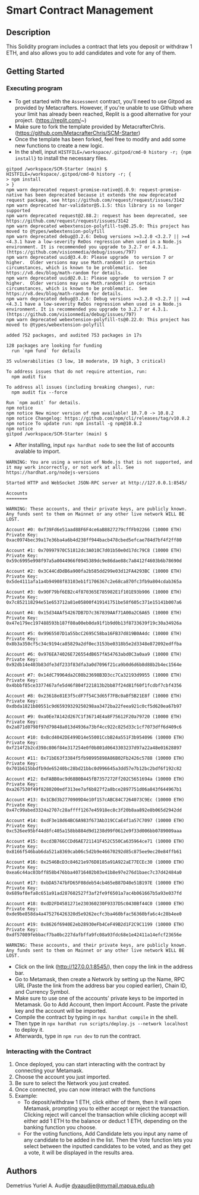 # Smart Contract Management

## Description

This Solidity program includes a contract that lets you deposit or withdraw 1 ETH, and also allows you to add candidates and vote for any of them.

## Getting Started

### Executing program

- To get started with the `Assessment` contract, you'll need to use Gitpod as provided by Metacrafters. However, if you're unable to use Github where your limit has already been reached, Replit is a good alternative for your project. (https://replit.com/~)
- Make sure to fork the template provided by MetacrafterChris. (https://github.com/MetacrafterChris/SCM-Starter)
- Once the template has been forked, feel free to modify and add some new functions to create a new logic.
- In the shell, input `HISTFILE=/workspace/.gitpod/cmd-0 history -r; {npm install}` to install the necessary files.
```
gitpod /workspace/SCM-Starter (main) $  HISTFILE=/workspace/.gitpod/cmd-0 history -r; {
> npm install
> }
npm warn deprecated request-promise-native@1.0.9: request-promise-native has been deprecated because it extends the now deprecated request package, see https://github.com/request/request/issues/3142
npm warn deprecated har-validator@5.1.5: this library is no longer supported
npm warn deprecated request@2.88.2: request has been deprecated, see https://github.com/request/request/issues/3142
npm warn deprecated webextension-polyfill-ts@0.25.0: This project has moved to @types/webextension-polyfill
npm warn deprecated debug@3.2.6: Debug versions >=3.2.0 <3.2.7 || >=4 <4.3.1 have a low-severity ReDos regression when used in a Node.js environment. It is recommended you upgrade to 3.2.7 or 4.3.1. (https://github.com/visionmedia/debug/issues/797)
npm warn deprecated uuid@3.4.0: Please upgrade  to version 7 or higher.  Older versions may use Math.random() in certain circumstances, which is known to be problematic.  See https://v8.dev/blog/math-random for details.
npm warn deprecated uuid@2.0.1: Please upgrade  to version 7 or higher.  Older versions may use Math.random() in certain circumstances, which is known to be problematic.  See https://v8.dev/blog/math-random for details.
npm warn deprecated debug@3.2.6: Debug versions >=3.2.0 <3.2.7 || >=4 <4.3.1 have a low-severity ReDos regression when used in a Node.js environment. It is recommended you upgrade to 3.2.7 or 4.3.1. (https://github.com/visionmedia/debug/issues/797)
npm warn deprecated webextension-polyfill-ts@0.22.0: This project has moved to @types/webextension-polyfill

added 752 packages, and audited 753 packages in 17s

128 packages are looking for funding
  run `npm fund` for details

35 vulnerabilities (3 low, 10 moderate, 19 high, 3 critical)

To address issues that do not require attention, run:
  npm audit fix

To address all issues (including breaking changes), run:
  npm audit fix --force

Run `npm audit` for details.
npm notice
npm notice New minor version of npm available! 10.7.0 -> 10.8.2
npm notice Changelog: https://github.com/npm/cli/releases/tag/v10.8.2
npm notice To update run: npm install -g npm@10.8.2
npm notice
gitpod /workspace/SCM-Starter (main) $ 
```
- After installing, input `npx hardhat node` to see the list of accounts avalable to import.
```
WARNING: You are using a version of Node.js that is not supported, and it may work incorrectly, or not work at all. See https://hardhat.org/nodejs-versions

Started HTTP and WebSocket JSON-RPC server at http://127.0.0.1:8545/

Accounts
========

WARNING: These accounts, and their private keys, are publicly known.
Any funds sent to them on Mainnet or any other live network WILL BE LOST.

Account #0: 0xf39Fd6e51aad88F6F4ce6aB8827279cffFb92266 (10000 ETH)
Private Key: 0xac0974bec39a17e36ba4a6b4d238ff944bacb478cbed5efcae784d7bf4f2ff80

Account #1: 0x70997970C51812dc3A010C7d01b50e0d17dc79C8 (10000 ETH)
Private Key: 0x59c6995e998f97a5a0044966f0945389dc9e86dae88c7a8412f4603b6b78690d

Account #2: 0x3C44CdDdB6a900fa2b585dd299e03d12FA4293BC (10000 ETH)
Private Key: 0x5de4111afa1a4b94908f83103eb1f1706367c2e68ca870fc3fb9a804cdab365a

Account #3: 0x90F79bf6EB2c4f870365E785982E1f101E93b906 (10000 ETH)
Private Key: 0x7c852118294e51e653712a81e05800f419141751be58f605c371e15141b007a6

Account #4: 0x15d34AAf54267DB7D7c367839AAf71A00a2C6A65 (10000 ETH)
Private Key: 0x47e179ec197488593b187f80a00eb0da91f1b9d0b13f8733639f19c30a34926a

Account #5: 0x9965507D1a55bcC2695C58ba16FB37d819B0A4dc (10000 ETH)
Private Key: 0x8b3a350cf5c34c9194ca85829a2df0ec3153be0318b5e2d3348e872092edffba

Account #6: 0x976EA74026E726554dB657fA54763abd0C3a0aa9 (10000 ETH)
Private Key: 0x92db14e403b83dfe3df233f83dfa3a0d7096f21ca9b0d6d6b8d88b2b4ec1564e

Account #7: 0x14dC79964da2C08b23698B3D3cc7Ca32193d9955 (10000 ETH)
Private Key: 0x4bbbf85ce3377467afe5d46f804f221813b2bb87f24d81f60f1fcdbf7cbf4356

Account #8: 0x23618e81E3f5cdF7f54C3d65f7FBc0aBf5B21E8f (10000 ETH)
Private Key: 0xdbda1821b80551c9d65939329250298aa3472ba22feea921c0cf5d620ea67b97

Account #9: 0xa0Ee7A142d267C1f36714E4a8F75612F20a79720 (10000 ETH)
Private Key: 0x2a871d0798f97d79848a013d4936a73bf4cc922c825d33c1cf7073dff6d409c6

Account #10: 0xBcd4042DE499D14e55001CcbB24a551F3b954096 (10000 ETH)
Private Key: 0xf214f2b2cd398c806f84e317254e0f0b801d0643303237d97a22a48e01628897

Account #11: 0x71bE63f3384f5fb98995898A86B02Fb2426c5788 (10000 ETH)
Private Key: 0x701b615bbdfb9de65240bc28bd21bbc0d996645a3dd57e7b12bc2bdf6f192c82

Account #12: 0xFABB0ac9d68B0B445fB7357272Ff202C5651694a (10000 ETH)
Private Key: 0xa267530f49f8280200edf313ee7af6b827f2a8bce2897751d06a843f644967b1

Account #13: 0x1CBd3b2770909D4e10f157cABC84C7264073C9Ec (10000 ETH)
Private Key: 0x47c99abed3324a2707c28affff1267e45918ec8c3f20b8aa892e8b065d2942dd

Account #14: 0xdF3e18d64BC6A983f673Ab319CCaE4f1a57C7097 (10000 ETH)
Private Key: 0xc526ee95bf44d8fc405a158bb884d9d1238d99f0612e9f33d006bb0789009aaa

Account #15: 0xcd3B766CCDd6AE721141F452C550Ca635964ce71 (10000 ETH)
Private Key: 0x8166f546bab6da521a8369cab06c5d2b9e46670292d85c875ee9ec20e84ffb61

Account #16: 0x2546BcD3c84621e976D8185a91A922aE77ECEc30 (10000 ETH)
Private Key: 0xea6c44ac03bff858b476bba40716402b03e41b8e97e276d1baec7c37d42484a0

Account #17: 0xbDA5747bFD65F08deb54cb465eB87D40e51B197E (10000 ETH)
Private Key: 0x689af8efa8c651a91ad287602527f3af2fe9f6501a7ac4b061667b5a93e037fd

Account #18: 0xdD2FD4581271e230360230F9337D5c0430Bf44C0 (10000 ETH)
Private Key: 0xde9be858da4a475276426320d5e9262ecfc3ba460bfac56360bfa6c4c28b4ee0

Account #19: 0x8626f6940E2eb28930eFb4CeF49B2d1F2C9C1199 (10000 ETH)
Private Key: 0xdf57089febbacf7ba0bc227dafbffa9fc08a93fdc68e1e42411a14efcf23656e

WARNING: These accounts, and their private keys, are publicly known.
Any funds sent to them on Mainnet or any other live network WILL BE LOST.
```
- Click on the link (http://127.0.0.1:8545/), then copy the link in the address bar.
- Go to Metamask, then create a Network by setting up the Name, RPC URL (Paste the link from the address bar you copied earlier), Chain ID, and Currency Symbol.
- Make sure to use one of the accounts' private keys to be imported in Metamask. Go to Add Account, then Import Account. Paste the private key and the account will be imported.
- Compile the contract by typing in `npx hardhat compile` in the shell.
- Then type in `npx hardhat run scripts/deploy.js --network localhost` to deploy it.
- Afterwards, type in `npm run dev` to run the contract.

### Interacting with the Contract

1. Once deployed, you can start interacting with the contract by connecting your Metamask.
2. Choose the account you just imported.
3. Be sure to select the Network you just created.
4. Once connected, you can now interact with the functions
5. Example:
   - To deposit/withdraw 1 ETH, click either of them, then it will open Metamask, prompting you to either accept or reject the transaction. Clicking reject will cancel the transaction while clicking accept will either add 1 ETH to the balance or deduct 1 ETH, depending on the banking function you choose.
   - For the voting functions, Add Candidate lets you input any name of any candidate to be added in the list. Then the Vote function lets you select between the inputted candidates to be voted, and as they get a vote, it will be displayed in the results area.

## Authors

Demetrius Yuriel A. Audije
dyaaudije@mymail.mapua.edu.ph


